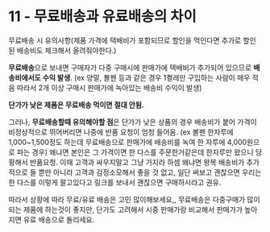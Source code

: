 # 11 - 무료배송과 유료배송의 차이

무료배송 시 유의사항(제품 가격에 택배비가 포함되므로 할인을 먹인다면 추가로 할인된 배송비도 체크해서 올려줘야한다.)

**무료배송**으로 보내면 구매자가 다중 구매시에 판매가에 택배비가 추가되어 있으므로 **배송비에서도 수익 발생**.
(ex  양말, 볼펜 등과 같은 경우 1켤레만 구입하는 사람이 매우 적음 따라서 2개 이상 구매시 판매가에 녹아있는 배송비 수익이 발생)

**단가가 낮은 제품은 무료배송 먹이면 절대 안됨.**

그러나, **무료배송할때 유의해야할 점**은 단가가 낮은 상품의 경우 배송비가 붙어 가격이 비정상적으로 뛰어버리면 나중에 반품 요청이 엄청 들어옴.
(ex 볼펜 한자루에 1,000~1,500정도 하는데 무료배송으로 판매가에 배송비를 녹여 한 자루에 4,000원으로 파는 경우)
왜냐면 본인은 그 가격이면 한 다스를 주문한거같은데 한자루만 왔으니 당황해서 반품요청.
이때 고객과 싸우지말고 그냥 가지라 하셈 왜냐면 왕복 배송비가 추가적으로 들 뿐만 아니라 고객과 감정소모해서 좋을 것 없고,
일단 써보고 괜찮으면 우리는 한 다스를 이렇게 팔고있다고 링크를 보내서 괜찮으면 구매하시라고 권유.

따라서 상황에 따라 무료/유료 배송은 고민 많이해보세요,,
무료배송은 다중구매가 많이 되는 제품에 하는것이 좋지만, 단가도 고려해서 시중 판매가랑 비교해서 판매가가 높아지면 유료 배송으로 돌리세요.
